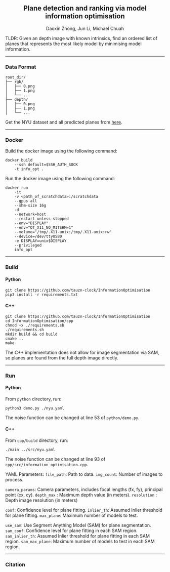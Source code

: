 <div align="center">
  
<h2> Plane detection and ranking via model information optimisation </h2>
<p>Daoxin Zhong, Jun Li, Michael Chuah</p>

</div>

TLDR: Given an depth image with known intrinsics, find an ordered list of planes that represents the most likely model by minimising model information.

---
### Data Format

```
root_dir/
├── rgb/
│   ├── 0.png
│   ├── 1.png
│   └── ...
├── depth/
│   ├── 0.png
│   ├── 1.png
│   └── ...
```

Get the NYU dataset and all predicted planes from [here](https://drive.google.com/file/d/11PlNTvWpEvgwYDm7KMCCEbTTzira6-wV/view?usp=drive_link).

---
### Docker

Build the docker image using the following command:

```
docker build 
    --ssh default=$SSH_AUTH_SOCK 
    -t info_opt .
```

Run the docker image using the following command:

```
docker run  
    -it 
    -v <path_of_scratchdata>:/scratchdata 
    --gpus all 
    --shm-size 16g  
    -d  
    --network=host  
    --restart unless-stopped  
    --env="DISPLAY"  
    --env="QT_X11_NO_MITSHM=1"  
    --volume="/tmp/.X11-unix:/tmp/.X11-unix:rw"   
    --device=/dev/ttyUSB0  
    -e DISPLAY=unix$DISPLAY  
    --privileged 
    info_opt
```
---
### Build

#### Python

```
git clone https://github.com/tauzn-clock/InformationOptimisation
pip3 install -r requirements.txt
```

#### C++

```
git clone https://github.com/tauzn-clock/InformationOptimisation
cd InformationOptimisation/cpp
chmod +x ./requirements.sh
./requirements.sh
mkdir build && cd build
cmake ..
make
```

The C++ implementation does not allow for image segmentation via SAM, so planes are found from the full depth image directly.

---

### Run

#### Python

From `python` directory, run:

```
python3 demo.py ./nyu.yaml
```
The noise function can be changed at line 53 of `python/demo.py`.
#### C++

From `cpp/build` directory, run:

```
./main ../src/nyu.yaml
```
The noise function can be changed at line 93 of `cpp/src/information_optimisation.cpp`.

YAML Parameters:
`file_path`: Path to data.
`img_count`: Number of images to process.

`camera_params`: Camera parameters, includes focal lengths (fx, fy), principal point (cx, cy).
`depth_max` : Maximum depth value (in meters).
`resolution` : Depth image resolution (in meters)

`conf`: Confidence level for plane fitting.
`inlier_th`: Assumed Inlier threshold for plane fitting.
`max_plane`: Maximum number of models to test.

`use_sam`: Use Segment Anything Model (SAM) for plane segmentation.
`sam_conf`: Confidence level for plane fitting in each SAM region.
`sam_inlier_th`: Assumed Inlier threshold for plane fitting in each SAM region.
`sam_max_plane`: Maximum number of models to test in each SAM region.

---

### Citation
